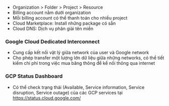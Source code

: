 * Organization > Folder > Project > Resource
* Billing account nằm dưới organization
* Mỗi billing account có thể thanh toán cho nhiều project
* Cloud Marketplace: Install những package có sẵn
* Cloud DNS: Dịch vụ phân giải tên miền

### Google Cloud Dedicated Interconnect
* Cung cấp kết nối vật lý giữa network của user và Google network
* Cho phép transfer một lượng lớn dữ liệu giữa những networks, có thể tiết kiếm chi phí trong việc mua băng thông để kể nối thông qua internet

### GCP Status Dashboard
* Có thể check trạng thái (Available, Service information, Service disruption, Service outage) của các GCP services tại https://status.cloud.google.com/
